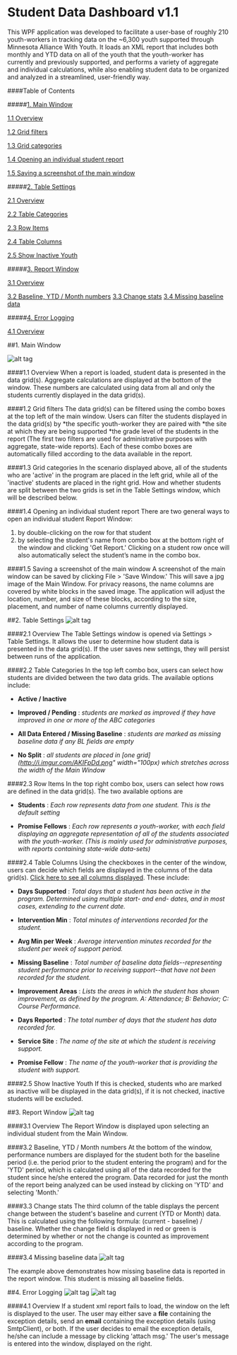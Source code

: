 # Student Data Dashboard v1.1

This WPF application was developed to facilitate a user-base of roughly 210 youth-workers in tracking data on the ~6,300 youth supported through Minnesota Alliance With Youth. It loads an XML report that includes both monthly and YTD data on all of the youth that the youth-worker has currently and previously supported, and performs a variety of aggregate and individual calculations, while also enabling student data to be organized and analyzed in a streamlined, user-friendly way. 

####Table of Contents 

#####[1. Main Window](#)

[1.1 Overview](#11-overview)

[1.2 Grid filters](#12-grid-filters)

[1.3 Grid categories](#13-grid-categories)

[1.4 Opening an individual student report](#14-opening-an-individual-student-report)

[1.5 Saving a screenshot of the main window](#15-saving-a-screenshot-of-the-main-window)

#####[2. Table Settings](#2-table-Settings)

[2.1 Overview](#21-overview)

[2.2 Table Categories](#22-table-categories)

[2.3 Row Items](#23-row-items)

[2.4 Table Columns](#24-table-columns)

[2.5 Show Inactive Youth](#25-show-inactive-youth)

#####[3. Report Window](#3-report-window)

[3.1 Overview](#31-overview)

[3.2 Baseline, YTD / Month numbers](#32-baseline-ytd--month-numbers)
[3.3 Change stats](#33-change-stats)
[3.4 Missing baseline data](#34-missing-baseline-data)

#####[4. Error Logging](#4-error-Logging)

[4.1 Overview](#41-overview)

##1. Main Window

![alt tag](http://i.imgur.com/i1zEO5w.png)

####1.1 Overview
When a report is loaded, student data is presented in the data grid(s). Aggregate calculations are displayed at the bottom of the window. These numbers are calculated using data from all and only the students currently displayed in the data grid(s). 

####1.2 Grid filters
The data grid(s) can be filtered using the combo boxes at the top left of the main window. Users can filter the students displayed in the data grid(s) by 
*the specific youth-worker they are paired with
*the site at which they are being supported
*the grade level of the students in the report
(The first two filters are used for administrative purposes with aggregate, state-wide reports). Each of these combo boxes are automatically filled according to the data available in the report. 

####1.3 Grid categories 
In the scenario displayed above, all of the students who are 'active' in the program are placed in the left grid, while all of the 'inactive' students are placed in the right grid. How and whether students are split between the two grids is set in the Table Settings window, which will be described below. 

####1.4 Opening an individual student report
There are two general ways to open an individual student Report Window: 
1. by double-clicking on the row for that student 
2. by selecting the student's name from combo box at the bottom right of the window and clicking 'Get Report.' 
Clicking on a student row once will also automatically select the student’s name in the combo box. 

####1.5 Saving a screenshot of the main window 
A screenshot of the main window can be saved by clicking File > 'Save Window.' This will save a jpg image of the Main Window. For privacy reasons, the name columns are covered by white blocks in the saved image. The application will adjust the location, number, and size of these blocks, according to the size, placement, and number of name columns currently displayed. 

##2. Table Settings
![alt tag](http://i.imgur.com/Qg1zspl.png)

####2.1 Overview
The Table Settings window is opened via Settings > Table Settings. It allows the user to determine how student data is presented in the data grid(s). If the user saves new settings, they will persist between runs of the application.

####2.2 Table Categories 
In the top left combo box, users can select how students are divided between the two data grids. The available options include:
* **Active / Inactive** 

* **Improved / Pending** : *students are marked as improved if they have improved in one or more of the ABC categories*

* **All Data Entered / Missing Baseline** : *students are marked as missing baseline data if any BL fields are empty*

* **No Split** : *all students are placed in [one grid](http://i.imgur.com/AKIFpDd.png" width="100px) which stretches across the width of the Main Window*

####2.3 Row Items 
In the top right combo box, users can select how rows are defined in the data grid(s). The two available options are

* **Students** : *Each row represents data from one student. This is the default setting*

* **Promise Fellows** : *Each row represents a youth-worker, with each field displaying an aggregate representation of all of the students associated with the youth-worker. (This is mainly used for administrative purposes, with reports containing state-wide data-sets)* 

####2.4 Table Columns 
Using the checkboxes in the center of the window, users can decide which fields are displayed in the columns of the data grid(s). [Click here to see all columns displayed](http://i.imgur.com/AKIFpDd.png). These include:

* **Days Supported** : *Total days that a student has been active in the program. Determined using multiple start- and end- dates, and in most cases, extending to the current date.* 

* **Intervention Min** : *Total minutes of interventions recorded for the student.* 

* **Avg Min per Week** : *Average intervention minutes recorded for the student per week of support period.* 

* **Missing Baseline** : *Total number of baseline data fields--representing student performance prior to receiving support--that have not been recorded for the student.*

* **Improvement Areas** : *Lists the areas in which the student has shown improvement, as defined by the program. A: Attendance; B: Behavior; C: Course Performance.*

* **Days Reported** : *The total number of days that the student has data recorded for.*

* **Service Site** : *The name of the site at which the student is receiving support.*

* **Promise Fellow** : *The name of the youth-worker that is providing the student with support.*
 
####2.5 Show Inactive Youth
If this is checked, students who are marked as inactive will be displayed in the data grid(s), if it is not checked, inactive students will be excluded. 

##3. Report Window
![alt tag](http://i.imgur.com/9eADQnc.png)

####3.1 Overview
The Report Window is displayed upon selecting an individual student from the Main Window. 

####3.2 Baseline, YTD / Month numbers
At the bottom of the window, performance numbers are displayed for the student both for the baseline period (i.e. the period prior to the student entering the program) and for the 'YTD' period, which is calculated using all of the data recorded for the student since he/she entered the program. Data recorded for just the month of the report being analyzed can be used instead by clicking on 'YTD' and selecting 'Month.' 

####3.3 Change stats
The third column of the table displays the percent change between the student's baseline and current (YTD or Month) data. This is calculated using the following formula: (current - baseline) / baseline. Whether the change field is displayed in red or green is determined by whether or not the change is counted as improvement according to the program. 

####3.4 Missing baseline data
![alt tag](http://i.imgur.com/Vp2Kbcp.png) 

The example above demonstrates how missing baseline data is reported in the report window. This student is missing all baseline fields.


##4. Error Logging 
![alt tag](http://i.imgur.com/OYlr1ti.png) ![alt tag](http://i.imgur.com/8vFs7vY.png)

####4.1 Overview
If a student xml report fails to load, the window on the left is displayed to the user. The user may either save a **file** containing the exception details, send an **email** containing the exception details (using SmtpClient), or both. If the user decides to email the exception details, he/she can include a message by clicking 'attach msg.' The user's message is entered into the window, displayed on the right.
